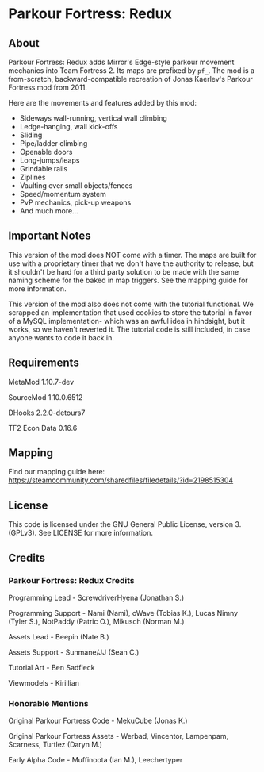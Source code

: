# Parkour Fortress: Redux

## About
Parkour Fortress: Redux adds Mirror's Edge-style parkour movement mechanics into Team Fortress 2. Its maps are prefixed by `pf_`. The mod is a from-scratch, backward-compatible recreation of Jonas Kaerlev's Parkour Fortress mod from 2011.

Here are the movements and features added by this mod:
- Sideways wall-running, vertical wall climbing
- Ledge-hanging, wall kick-offs
- Sliding
- Pipe/ladder climbing
- Openable doors
- Long-jumps/leaps
- Grindable rails
- Ziplines
- Vaulting over small objects/fences
- Speed/momentum system
- PvP mechanics, pick-up weapons
- And much more...

## Important Notes

This version of the mod does NOT come with a timer. The maps are built for use with a proprietary timer that we don't have the authority to release, but it shouldn't be hard for a third party solution to be made with the same naming scheme for the baked in map triggers. See the mapping guide for more information.

This version of the mod also does not come with the tutorial functional. We scrapped an implementation that used cookies to store the tutorial in favor of a MySQL implementation- which was an awful idea in hindsight, but it works, so we haven't reverted it. The tutorial code is still included, in case anyone wants to code it back in.

## Requirements

MetaMod 1.10.7-dev

SourceMod 1.10.0.6512

DHooks 2.2.0-detours7

TF2 Econ Data 0.16.6

## Mapping

Find our mapping guide here: https://steamcommunity.com/sharedfiles/filedetails/?id=2198515304

## License

This code is licensed under the GNU General Public License, version 3. (GPLv3). See LICENSE for more information.

## Credits

### Parkour Fortress: Redux Credits

Programming Lead - ScrewdriverHyena (Jonathan S.)

Programming Support - Nami (Nami), oWave (Tobias K.), Lucas Nimny (Tyler S.), NotPaddy (Patric O.), Mikusch (Norman M.)

Assets Lead - Beepin (Nate B.)

Assets Support - Sunmane/JJ (Sean C.)

Tutorial Art - Ben Sadfleck

Viewmodels - Kirillian

### Honorable Mentions

Original Parkour Fortress Code - MekuCube (Jonas K.)

Original Parkour Fortress Assets - Werbad, Vincentor, Lampenpam, Scarness, Turtlez (Daryn M.)

Early Alpha Code - Muffinoota (Ian M.), Leechertyper
